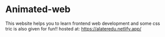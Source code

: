 # Animated-web
This website helps you to learn frontend web development and some css tric is also given for fun!!
hosted at: https://alateredu.netlify.app/
